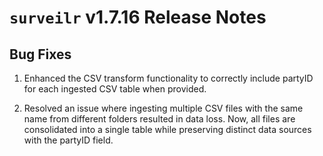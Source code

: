 # `surveilr` v1.7.16 Release Notes

## Bug Fixes
1. Enhanced the CSV transform functionality to correctly include partyID for each ingested CSV table when provided.

2. Resolved an issue where ingesting multiple CSV files with the same name from different folders resulted in data loss. Now, all files are consolidated into a single table while preserving distinct data sources with the partyID field.